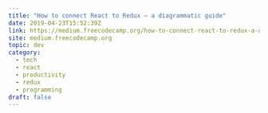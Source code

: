 ```yaml
---
title: "How to connect React to Redux — a diagrammatic guide"
date: 2019-04-23T15:52:39Z
link: https://medium.freecodecamp.org/how-to-connect-react-to-redux-a-diagrammatic-guide-d2687c14750a?source=rss----336d898217ee---4
site: medium.freecodecamp.org
topic: dev
category:
  - tech
  - react
  - productivity
  - redux
  - programming
draft: false
---
```

